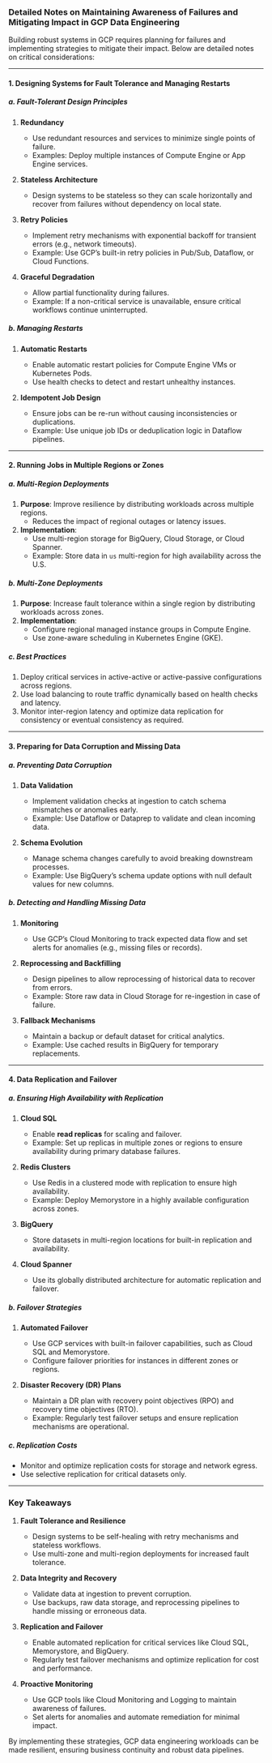 ### Detailed Notes on Maintaining Awareness of Failures and Mitigating Impact in GCP Data Engineering  

Building robust systems in GCP requires planning for failures and implementing strategies to mitigate their impact. Below are detailed notes on critical considerations:

---

#### **1. Designing Systems for Fault Tolerance and Managing Restarts**  

##### **a. Fault-Tolerant Design Principles**  
1. **Redundancy**  
   - Use redundant resources and services to minimize single points of failure.  
   - Examples: Deploy multiple instances of Compute Engine or App Engine services.  

2. **Stateless Architecture**  
   - Design systems to be stateless so they can scale horizontally and recover from failures without dependency on local state.  

3. **Retry Policies**  
   - Implement retry mechanisms with exponential backoff for transient errors (e.g., network timeouts).  
   - Example: Use GCP’s built-in retry policies in Pub/Sub, Dataflow, or Cloud Functions.  

4. **Graceful Degradation**  
   - Allow partial functionality during failures.  
   - Example: If a non-critical service is unavailable, ensure critical workflows continue uninterrupted.  

##### **b. Managing Restarts**  
1. **Automatic Restarts**  
   - Enable automatic restart policies for Compute Engine VMs or Kubernetes Pods.  
   - Use health checks to detect and restart unhealthy instances.  

2. **Idempotent Job Design**  
   - Ensure jobs can be re-run without causing inconsistencies or duplications.  
   - Example: Use unique job IDs or deduplication logic in Dataflow pipelines.  

---

#### **2. Running Jobs in Multiple Regions or Zones**  

##### **a. Multi-Region Deployments**  
1. **Purpose**: Improve resilience by distributing workloads across multiple regions.  
   - Reduces the impact of regional outages or latency issues.  
2. **Implementation**:  
   - Use multi-region storage for BigQuery, Cloud Storage, or Cloud Spanner.  
   - Example: Store data in `us` multi-region for high availability across the U.S.  

##### **b. Multi-Zone Deployments**  
1. **Purpose**: Increase fault tolerance within a single region by distributing workloads across zones.  
2. **Implementation**:  
   - Configure regional managed instance groups in Compute Engine.  
   - Use zone-aware scheduling in Kubernetes Engine (GKE).  

##### **c. Best Practices**  
1. Deploy critical services in active-active or active-passive configurations across regions.  
2. Use load balancing to route traffic dynamically based on health checks and latency.  
3. Monitor inter-region latency and optimize data replication for consistency or eventual consistency as required.  

---

#### **3. Preparing for Data Corruption and Missing Data**  

##### **a. Preventing Data Corruption**  
1. **Data Validation**  
   - Implement validation checks at ingestion to catch schema mismatches or anomalies early.  
   - Example: Use Dataflow or Dataprep to validate and clean incoming data.  

2. **Schema Evolution**  
   - Manage schema changes carefully to avoid breaking downstream processes.  
   - Example: Use BigQuery’s schema update options with null default values for new columns.  

##### **b. Detecting and Handling Missing Data**  
1. **Monitoring**  
   - Use GCP’s Cloud Monitoring to track expected data flow and set alerts for anomalies (e.g., missing files or records).  

2. **Reprocessing and Backfilling**  
   - Design pipelines to allow reprocessing of historical data to recover from errors.  
   - Example: Store raw data in Cloud Storage for re-ingestion in case of failure.  

3. **Fallback Mechanisms**  
   - Maintain a backup or default dataset for critical analytics.  
   - Example: Use cached results in BigQuery for temporary replacements.  

---

#### **4. Data Replication and Failover**  

##### **a. Ensuring High Availability with Replication**  
1. **Cloud SQL**  
   - Enable **read replicas** for scaling and failover.  
   - Example: Set up replicas in multiple zones or regions to ensure availability during primary database failures.  

2. **Redis Clusters**  
   - Use Redis in a clustered mode with replication to ensure high availability.  
   - Example: Deploy Memorystore in a highly available configuration across zones.  

3. **BigQuery**  
   - Store datasets in multi-region locations for built-in replication and availability.  

4. **Cloud Spanner**  
   - Use its globally distributed architecture for automatic replication and failover.  

##### **b. Failover Strategies**  
1. **Automated Failover**  
   - Use GCP services with built-in failover capabilities, such as Cloud SQL and Memorystore.  
   - Configure failover priorities for instances in different zones or regions.  

2. **Disaster Recovery (DR) Plans**  
   - Maintain a DR plan with recovery point objectives (RPO) and recovery time objectives (RTO).  
   - Example: Regularly test failover setups and ensure replication mechanisms are operational.  

##### **c. Replication Costs**  
   - Monitor and optimize replication costs for storage and network egress.  
   - Use selective replication for critical datasets only.  

---

### **Key Takeaways**  

1. **Fault Tolerance and Resilience**  
   - Design systems to be self-healing with retry mechanisms and stateless workflows.  
   - Use multi-zone and multi-region deployments for increased fault tolerance.  

2. **Data Integrity and Recovery**  
   - Validate data at ingestion to prevent corruption.  
   - Use backups, raw data storage, and reprocessing pipelines to handle missing or erroneous data.  

3. **Replication and Failover**  
   - Enable automated replication for critical services like Cloud SQL, Memorystore, and BigQuery.  
   - Regularly test failover mechanisms and optimize replication for cost and performance.  

4. **Proactive Monitoring**  
   - Use GCP tools like Cloud Monitoring and Logging to maintain awareness of failures.  
   - Set alerts for anomalies and automate remediation for minimal impact.  

By implementing these strategies, GCP data engineering workloads can be made resilient, ensuring business continuity and robust data pipelines.

